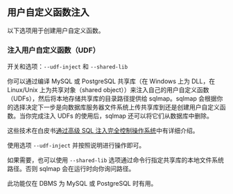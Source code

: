 ## 用户自定义函数注入

以下选项用于创建用户自定义函数。

### 注入用户自定义函数（UDF）

开关和选项：`--udf-inject` 和 `--shared-lib`

你可以通过编译 MySQL 或 PostgreSQL 共享库（在 Windows 上为 DLL，在 Linux/Unix 上为共享对象（shared object））来注入自己的用户自定义函数（UDFs），然后将本地存储共享库的目录路径提供给 sqlmap。sqlmap 会根据你的选择决定下一步是向数据库服务器文件系统上传共享库到还是创建用户自定义函数。当你完成注入 UDFs 的使用后，sqlmap 还可以将它们从数据库中删除。

这些技术在白皮书[通过高级 SQL 注入完全控制操作系统](http://www.slideshare.net/inquis/advanced-sql-injection-to-operating-system-full-control-whitepaper-4633857)中有详细介绍。

使用选项 `--udf-inject` 并按照说明进行操作即可。

如果需要，也可以使用 `--shared-lib` 选项通过命令行指定共享库的本地文件系统路径。否则 sqlmap 会在运行时向你询问路径。

此功能仅在 DBMS 为 MySQL 或 PostgreSQL 时有用。
